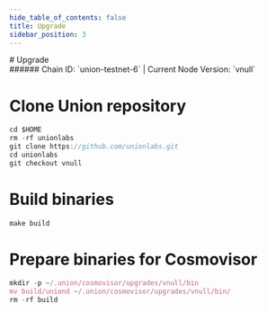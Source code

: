 ```yaml
---
hide_table_of_contents: false
title: Upgrade
sidebar_position: 3
---
```


<div class="h1-with-icon icon-union">
# Upgrade
</div>
###### Chain ID: `union-testnet-6` | Current Node Version: `vnull`


# Clone Union repository
```js
cd $HOME
rm -rf unionlabs
git clone https://github.com/unionlabs.git
cd unionlabs
git checkout vnull
 ```

# Build binaries
```js
make build
 ```

# Prepare binaries for Cosmovisor
```js
mkdir -p ~/.union/cosmovisor/upgrades/vnull/bin
mv build/uniond ~/.union/cosmovisor/upgrades/vnull/bin/
rm -rf build
```